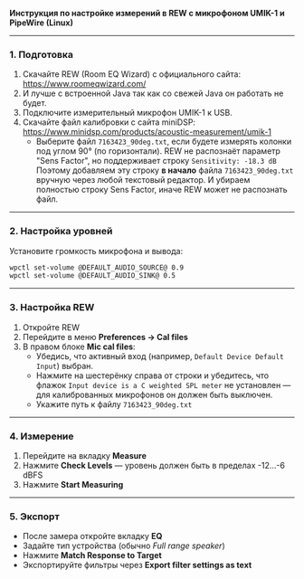 **Инструкция по настройке измерений в REW с микрофоном UMIK-1 и PipeWire (Linux)**

---

### 1. Подготовка

1. Скачайте REW (Room EQ Wizard) с официального сайта: https://www.roomeqwizard.com/
2. И лучше с встроенной Java так как со свежей Java он работать не будет.
3. Подключите измерительный микрофон UMIK-1 к USB.
4. Скачайте файл калибровки с сайта miniDSP: https://www.minidsp.com/products/acoustic-measurement/umik-1
   - Выберите файл `7163423_90deg.txt`, если будете измерять колонки под углом 90° (по горизонтали).
   REW не распознаёт параметр "Sens Factor", но поддерживает строку `Sensitivity: -18.3 dB`
   Поэтому добавляем эту строку **в начало** файла `7163423_90deg.txt` вручную через любой текстовый редактор.
   И убираем полностью строку Sens Factor, иначе REW может не распознать файл.
---

### 2. Настройка уровней

Установите громкость микрофона и вывода:
```bash
wpctl set-volume @DEFAULT_AUDIO_SOURCE@ 0.9
wpctl set-volume @DEFAULT_AUDIO_SINK@ 0.5
```

---

### 3. Настройка REW

1. Откройте REW
2. Перейдите в меню **Preferences → Cal files**
3. В правом блоке **Mic cal files**:
   - Убедись, что активный вход (например, `Default Device Default Input`) выбран.
   - Нажмите на шестерёнку справа от строки и убедитесь, что флажок `Input device is a C weighted SPL meter` не установлен — для калиброванных микрофонов он должен быть выключен.
   - Укажите путь к файлу `7163423_90deg.txt`

---

### 4. Измерение

1. Перейдите на вкладку **Measure**
2. Нажмите **Check Levels** — уровень должен быть в пределах -12…-6 dBFS
3. Нажмите **Start Measuring**

---

### 5. Экспорт

- После замера откройте вкладку **EQ**
- Задайте тип устройства (обычно *Full range speaker*)
- Нажмите **Match Response to Target**
- Экспортируйте фильтры через **Export filter settings as text**
